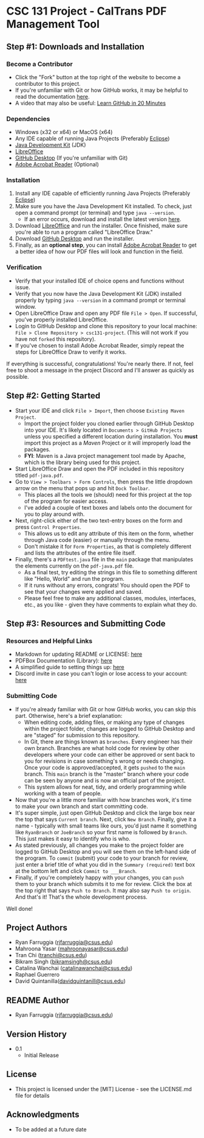 # CSC 131 Project - CalTrans PDF Management Tool

## Step #1: Downloads and Installation

### Become a Contributor

* Click the "Fork" button at the top right of the website to become a contributor to this project.
* If you're unfamiliar with Git or how GitHub works, it may be helpful to read the documentation [here](https://docs.github.com/en/get-started).
* A video that may also be useful: [Learn GitHub in 20 Minutes](https://www.youtube.com/watch?v=nhNq2kIvi9s)

### Dependencies

* Windows (x32 or x64) or MacOS (x64)
* Any IDE capable of running Java Projects (Preferably [Eclipse](https://www.eclipse.org/downloads/))
* [Java Development Kit](https://www.oracle.com/java/technologies/downloads/#jdk17-windows) (JDK)
* [LibreOffice](https://www.libreoffice.org/download/download)
* [GitHub Desktop](https://desktop.github.com/) (If you're unfamiliar with Git)
* [Adobe Acrobat Reader](https://get.adobe.com/reader/) (Optional)

### Installation

1. Install any IDE capable of efficiently running Java Projects (Preferably [Eclipse](https://www.eclipse.org/downloads/))
2. Make sure you have the Java Development Kit installed. To check, just open a command prompt (or terminal) and type `java --version`.
   - If an error occurs, download and install the latest version [here](https://www.oracle.com/java/technologies/downloads/#jdk17-windows).
3. Download [LibreOffice](https://www.libreoffice.org/download/download) and run the installer. Once finished, make sure you're able to run a program called "LibreOffice Draw."
4. Download [GitHub Desktop](https://desktop.github.com/) and run the installer.
5. Finally, as an **optional step**, you can install [Adobe Acrobat Reader](https://get.adobe.com/reader/) to get a better idea of how our PDF files will look and function in the field.

### Verification

* Verify that your installed IDE of choice opens and functions without issue.
* Verify that you now have the Java Development Kit (JDK) installed properly by typing `java --version` in a command prompt or terminal window.
* Open LibreOffice Draw and open any PDF file `File > Open`. If successful, you've properly installed LibreOffice.
* Login to GitHub Desktop and clone this repository to your local machine: `File > Clone Repository > csc131-project`. (This will not work if you have not `forked` this repository).
* If you've chosen to install Adobe Acrobat Reader, simply repeat the steps for LibreOffice Draw to verify it works.

If everything is successful, congratulations! You're nearly there. If not, feel free to shoot a message in the project Discord and I'll answer as quickly as possible.

## Step #2: Getting Started

* Start your IDE and click `File > Import`, then choose `Existing Maven Project`.
  - Import the project folder you cloned earlier through GitHub Desktop into your IDE. It's likely located in `Documents > GitHub Projects` unless you specified a different location during installation. You **must** import this project as a *Maven* Project or it will improperly load the packages.
  - **FYI**: Maven is a Java project management tool made by Apache, which is the library being used for this project.
* Start LibreOffice Draw and open the PDF included in this repository titled `pdf-java.pdf`.
* Go to `View > Toolbars > Form Controls`, then press the little dropdown arrow on the menu that pops up and hit `Dock Toolbar`.
  - This places all the tools we (should) need for this project at the top of the program for easier access.
  - I've added a couple of text boxes and labels onto the document for you to play around with.
* Next, right-click either of the two text-entry boxes on the form and press `Control Properties`.
  - This allows us to edit any attribute of this item on the form, whether through Java code (easier) or manually through the menu.
  - Don't mistake it for `Form Properties`, as that is completely different and lists the attributes of the entire file itself.
* Finally, there's a `PDFtest.java` file in the `main` package that manipulates the elements currently on the `pdf-java.pdf` file.
  - As a final test, try editing the strings in this file to something different like "Hello, World" and run the program.
  - If it runs without any errors, congrats! You should open the PDF to see that your changes were applied and saved.
  - Please feel free to make any additional classes, modules, interfaces, etc., as you like - given they have comments to explain what they do.

## Step #3: Resources and Submitting Code

### Resources and Helpful Links

* Markdown for updating README or LICENSE: [here](https://www.markdownguide.org/basic-syntax/)
* PDFBox Documentation (Library): [here](http://pdfbox.org)
* A simplified guide to setting things up: [here](https://dev.to/sandrogiacom/how-to-create-and-fill-out-your-own-pdf-form-with-java-87b)
* Discord invite in case you can't login or lose access to your account: [here](https://discord.gg/t2WvUKhHAA)

### Submitting Code

* If you're already familiar with Git or how GitHub works, you can skip this part. Otherwise, here's a brief explanation:
  - When editing code, adding files, or making any type of changes within the project folder, changes are logged to GitHub Desktop and are "staged" for submission to this repository.
  - In Git, there are things known as `branches`. Every engineer has their own branch. Branches are what hold code for review by other developers where your code can either be approved or sent back to you for revisions in case something's wrong or needs changing. Once your code is approved/accepted, it gets `pushed` to the `main` branch. This `main` branch is the "master" branch where your code can be seen by anyone and is now an official part of the project.
  - This system allows for neat, tidy, and orderly programming while working with a team of people.
* Now that you're a little more familiar with how branches work, it's time to make your own branch and start committing code.
* It's super simple, just open GitHub Desktop and click the large box near the top that says `Current branch`. Next, click `New Branch`. Finally, give it a name - typically with small teams like ours, you'd just name it something like `RyanBranch` or `JoeBranch` so your first name is followed by `Branch`. This just makes it easy to identify who is who.
* As stated previously, all changes you make to the project folder are logged to GitHub Desktop and you will see them on the left-hand side of the program. To `commit` (submit) your code to your branch for review, just enter a brief title of what you did in the `Summary (required)` text box at the bottom left and click `Commit to ___Branch`.
* Finally, if you're completely happy with your changes, you can `push` them to your branch which submits it to me for review. Click the box at the top right that says `Push to Branch`. It may also say `Push to origin`. And that's it! That's the whole development process.

Well done!

## Project Authors

* Ryan Farruggia (rjfarruggia@csus.edu)
* Mahroona Yasar (mahroonayasar@csus.edu)
* Tran Chi (tranchi@csus.edu)
* Bikram Singh (bikramsingh@csus.edu)
* Catalina Wanchai (catalinawanchai@csus.edu)
* Raphael Guerrero
* David Quintanilla(davidquintanill@csus.edu)

## README Author

* Ryan Farruggia (rjfarruggia@csus.edu)

## Version History

* 0.1
  * Initial Release

## License

* This project is licensed under the [MIT] License - see the LICENSE.md file for details

## Acknowledgments

* To be added at a future date
